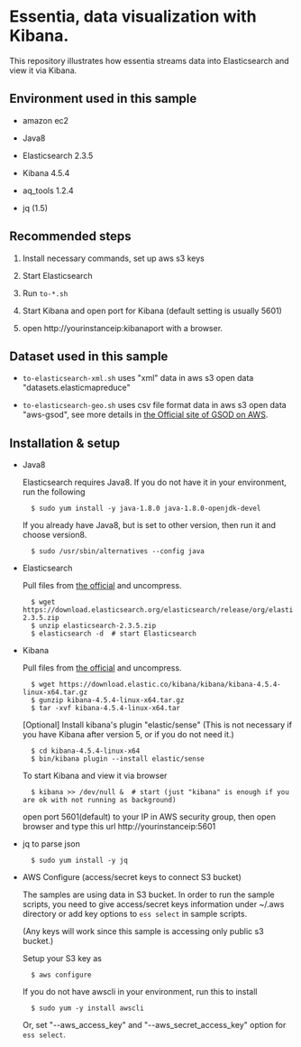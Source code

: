 
Essentia, data visualization with Kibana.
=

This repository illustrates how essentia streams data into Elasticsearch and view it via Kibana.


## Environment used in this sample

- amazon ec2

- Java8

- Elasticsearch 2.3.5

- Kibana 4.5.4

- aq_tools 1.2.4

- jq (1.5)


## Recommended steps

1. Install necessary commands, set up aws s3 keys

1. Start Elasticsearch

1. Run `to-*.sh`

1. Start Kibana and open port for Kibana (default setting is usually 5601)

1. open http://yourinstanceip:kibanaport with a browser.


## Dataset used in this sample

- `to-elasticsearch-xml.sh` uses "xml" data in aws s3 open data "datasets.elasticmapreduce"

- `to-elasticsearch-geo.sh` uses csv file format data in aws s3 open data "aws-gsod", see more details in [the Official site of GSOD on AWS](https://aws.amazon.com/public-data-sets/gsod/).


## Installation & setup

* Java8

	Elasticsearch requires Java8. If you do not have it in your environment, run the following

		$ sudo yum install -y java-1.8.0 java-1.8.0-openjdk-devel

	If you already have Java8, but is set to other version, then run it and choose version8.

		$ sudo /usr/sbin/alternatives --config java

* Elasticsearch

	Pull files from [the official](https://www.elastic.co/downloads/elasticsearch) and uncompress.

		$ wget https://download.elasticsearch.org/elasticsearch/release/org/elasticsearch/distribution/zip/elasticsearch/2.3.5/elasticsearch-2.3.5.zip
		$ unzip elasticsearch-2.3.5.zip
		$ elasticsearch -d  # start Elasticsearch

* Kibana

	Pull files from [the official](https://www.elastic.co/downloads/kibana) and uncompress.

		$ wget https://download.elastic.co/kibana/kibana/kibana-4.5.4-linux-x64.tar.gz
		$ gunzip kibana-4.5.4-linux-x64.tar.gz
		$ tar -xvf kibana-4.5.4-linux-x64.tar

	[Optional] Install kibana's plugin "elastic/sense"
	(This is not necessary if you have Kibana after version 5, or if you do not need it.)

		$ cd kibana-4.5.4-linux-x64
		$ bin/kibana plugin --install elastic/sense

	To start Kibana and view it via browser

		$ kibana >> /dev/null &  # start (just "kibana" is enough if you are ok with not running as background)

	open port 5601(default) to your IP in AWS security group, then open browser and type this url
	http://yourinstanceip:5601

* jq to parse json

		$ sudo yum install -y jq

* AWS Configure (access/secret keys to connect S3 bucket)

	The samples are using data in S3 bucket. In order to run the sample scripts, you need to give access/secret keys information under ~/.aws directory or add key options to `ess select` in sample scripts.

	(Any keys will work since this sample is accessing only public s3 bucket.)

	Setup your S3 key as

		$ aws configure

	If you do not have awscli in your environment, run this to install

		$ sudo yum -y install awscli

	Or, set "--aws_access_key" and "--aws_secret_access_key" option for `ess select`.









